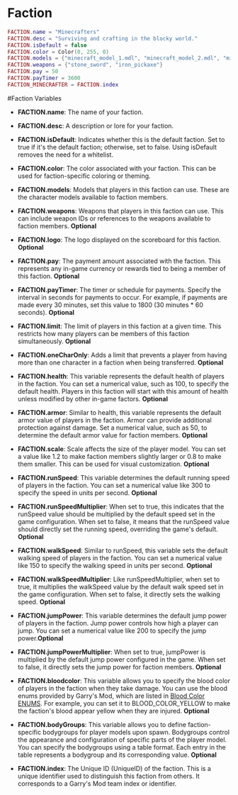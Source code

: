 # Faction

```lua
FACTION.name = "Minecrafters"
FACTION.desc = "Surviving and crafting in the blocky world."
FACTION.isDefault = false
FACTION.color = Color(0, 255, 0)
FACTION.models = {"minecraft_model_1.mdl", "minecraft_model_2.mdl", "minecraft_model_3.mdl",}
FACTION.weapons = {"stone_sword", "iron_pickaxe"}
FACTION.pay = 50
FACTION.payTimer = 3600
FACTION_MINECRAFTER = FACTION.index
```

#Faction Variables

- **FACTION.name**: The name of your faction.

- **FACTION.desc**: A description or lore for your faction.

- **FACTION.isDefault**: Indicates whether this is the default faction. Set to true if it's the default faction; otherwise, set to false. Using isDefault removes the need for a whitelist.

- **FACTION.color**: The color associated with your faction. This can be used for faction-specific coloring or theming. 

- **FACTION.models**: Models that players in this faction can use. These are the character models available to faction members.

- **FACTION.weapons**: Weapons that players in this faction can use. This can include weapon IDs or references to the weapons available to faction members. **Optional**

- **FACTION.logo**: The logo displayed on the scoreboard for this faction. **Optional**

- **FACTION.pay**: The payment amount associated with the faction. This represents any in-game currency or rewards tied to being a member of this faction. **Optional**

- **FACTION.payTimer**: The timer or schedule for payments. Specify the interval in seconds for payments to occur. For example, if payments are made every 30 minutes, set this value to 1800 (30 minutes \* 60 seconds). **Optional**

- **FACTION.limit**: The limit of players in this faction at a given time. This restricts how many players can be members of this faction simultaneously. **Optional**

- **FACTION.oneCharOnly**: Adds a limit that prevents a player from having more than one character in a faction when being transferred. **Optional**

- **FACTION.health**: This variable represents the default health of players in the faction. You can set a numerical value, such as 100, to specify the default health. Players in this faction will start with this amount of health unless modified by other in-game factors. **Optional**

- **FACTION.armor**: Similar to health, this variable represents the default armor value of players in the faction. Armor can provide additional protection against damage. Set a numerical value, such as 50, to determine the default armor value for faction members. **Optional**

- **FACTION.scale**: Scale affects the size of the player model. You can set a value like 1.2 to make faction members slightly larger or 0.8 to make them smaller. This can be used for visual customization. **Optional**
- **FACTION.runSpeed**: This variable determines the default running speed of players in the faction. You can set a numerical value like 300 to specify the speed in units per second. **Optional**

- **FACTION.runSpeedMultiplier**: When set to true, this indicates that the runSpeed value should be multiplied by the default speed set in the game configuration. When set to false, it means that the runSpeed value should directly set the running speed, overriding the game's default. **Optional**

- **FACTION.walkSpeed**: Similar to runSpeed, this variable sets the default walking speed of players in the faction. You can set a numerical value like 150 to specify the walking speed in units per second. **Optional**

- **FACTION.walkSpeedMultiplier**: Like runSpeedMultiplier, when set to true, it multiplies the walkSpeed value by the default walk speed set in the game configuration. When set to false, it directly sets the walking speed. **Optional**

- **FACTION.jumpPower**: This variable determines the default jump power of players in the faction. Jump power controls how high a player can jump. You can set a numerical value like 200 to specify the jump power.**Optional**

- **FACTION.jumpPowerMultiplier**: When set to true, jumpPower is multiplied by the default jump power configured in the game. When set to false, it directly sets the jump power for faction members. **Optional**

- **FACTION.bloodcolor**: This variable allows you to specify the blood color of players in the faction when they take damage. You can use the blood enums provided by Garry's Mod, which are listed in [Blood Color ENUMS](https://wiki.facepunch.com/gmod/Enums/BLOOD_COLOR). For example, you can set it to BLOOD_COLOR_YELLOW to make the faction's blood appear yellow when they are injured. **Optional**

- **FACTION.bodyGroups**: This variable allows you to define faction-specific bodygroups for player models upon spawn. Bodygroups control the appearance and configuration of specific parts of the player model. You can specify the bodygroups using a table format. Each entry in the table represents a bodygroup and its corresponding value. **Optional**

- **FACTION.index**: The Unique ID (UniqueID) of the faction. This is a unique identifier used to distinguish this faction from others. It corresponds to a Garry's Mod team index or identifier.
